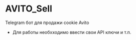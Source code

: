 # AVITO_Sell
Telegram бот для продажи cookie Avito
- Для работы необхходимо ввести свои API ключи и т.п.
